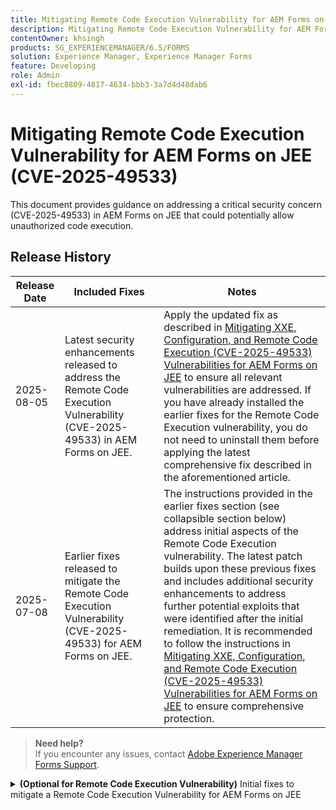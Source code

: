 ```yaml
---
title: Mitigating Remote Code Execution Vulnerability for AEM Forms on JEE (CVE-2025-49533)
description: Mitigating Remote Code Execution Vulnerability for AEM Forms on JEE (CVE-2025-49533)
contentOwner: khsingh
products: SG_EXPERIENCEMANAGER/6.5/FORMS
solution: Experience Manager, Experience Manager Forms
feature: Developing
role: Admin
exl-id: fbec8809-4817-4634-bbb3-3a7d4d48dab6
---
```


# Mitigating Remote Code Execution Vulnerability for AEM Forms on JEE (CVE-2025-49533)

This document provides guidance on addressing a critical security concern (CVE-2025-49533) in AEM Forms on JEE that could potentially allow unauthorized code execution.

## Release History

| Release Date | Included Fixes | Notes |
|------------|-----------------------------------------------------------------------------------------------------|---|
| 2025-08-05 | Latest security enhancements released to address the Remote Code Execution Vulnerability (CVE-2025-49533) in AEM Forms on JEE. | Apply the updated fix as described in [Mitigating XXE, Configuration, and Remote Code Execution (CVE-2025-49533) Vulnerabilities for AEM Forms on JEE](/help/forms/using/mitigating-xxe-and-configuration-vulnerabilities-for-experience-manager-forms-jee.md) to ensure all relevant vulnerabilities are addressed. If you have already installed the earlier fixes for the Remote Code Execution vulnerability, you do not need to uninstall them before applying the latest comprehensive fix described in the aforementioned article. |
| 2025-07-08 | Earlier fixes released to mitigate the Remote Code Execution Vulnerability (CVE-2025-49533) for AEM Forms on JEE. | The instructions provided in the earlier fixes section (see collapsible section below) address initial aspects of the Remote Code Execution vulnerability. The latest patch builds upon these previous fixes and includes additional security enhancements to address further potential exploits that were identified after the initial remediation. It is recommended to follow the instructions in [Mitigating XXE, Configuration, and Remote Code Execution (CVE-2025-49533) Vulnerabilities for AEM Forms on JEE](/help/forms/using/mitigating-xxe-and-configuration-vulnerabilities-for-experience-manager-forms-jee.md) to ensure comprehensive protection. |

> **Need help?**  
> If you encounter any issues, contact [Adobe Experience Manager Forms Support](https://business.adobe.com/in/support/main.html).



<details>
<summary><b>(Optional for Remote Code Execution Vulnerability)</b> Initial fixes to mitigate a Remote Code Execution Vulnerability for AEM Forms on JEE</summary>

Release Date: 2025-07-08      

The fix is applicable only to Adobe Experience Manager 6.5 Forms on JEE standalone deployments. Standalone deployments are AEM Forms installations without AEM author or publish EAR installed.

## Resolution

| AEM Forms Version | Required Action |
|---|---|
| AEM 6.5 Forms on JEE Service Pack 18 - Service Pack 23 for standalone AEM Forms on JEE deployments | [Apply hotfix](#apply-the-hotfix) |
| AEM 6.5 Forms on JEE Service Pack 17 and earlier | Upgrade to a supported Service Pack version, then apply the recommended mitigation steps for your new version |

> **Note**: AEM Forms officially supports only the six most recent service packs. Users on older versions should first upgrade to the latest service pack and then implement the required security measures.

### Apply the hotfix

1. **Download the hotfix:**
   * Access Adobe Software Distribution to download the [hotfix](https://nam04.safelinks.protection.outlook.com/?url=https%3A%2F%2Fexperience.adobe.com%2F%23%2Fdownloads%2Fcontent%2Fsoftware-distribution%2Fen%2Faem.html%3Fpackage%3D%2Fcontent%2Fsoftware-distribution%2Fen%2Fdetails.html%2Fcontent%2Fdam%2Faem%2Fpublic%2Fadobe%2Fpackages%2Fcq650%2Fhotfix%2FAEM%25206.5%2520Unauthenticated%2520RCE%2520in%2520LiveCycle&data=05%7C02%7Ckhsingh%40adobe.com%7Cf29c8505258840beed0408ddbe2956ff%7Cfa7b1b5a7b34438794aed2c178decee1%7C0%7C0%7C638875806949179671%7CUnknown%7CTWFpbGZsb3d8eyJFbXB0eU1hcGkiOnRydWUsIlYiOiIwLjAuMDAwMCIsIlAiOiJXaW4zMiIsIkFOIjoiTWFpbCIsIldUIjoyfQ%3D%3D%7C0%7C%7C%7C&sdata=0GELRBKwhkAFB6fmXNIsbsruBXquhhWX1BMGySEZutY%3D&reserved=0).
   * Save the hotfix file to your local machine.
   * Verify the integrity of the downloaded file.

2. **Install the hotfix:**
   * Open **AEM Workbench**.
   * Connect to the affected AEM Forms server.
   * Navigate to **Window → Show View → Components**.
   * Right-click in the Components view and select "Install Component".
   * Browse and select the hotfix file.
   * Follow the installation wizard prompts and wait for completion.

3. **Wait and validate:**
   * Wait for all services to fully initialize.

</details>

